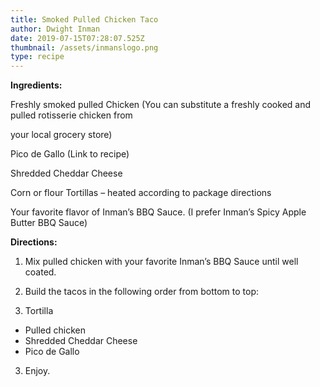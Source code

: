 ```yaml
---
title: Smoked Pulled Chicken Taco
author: Dwight Inman
date: 2019-07-15T07:28:07.525Z
thumbnail: /assets/inmanslogo.png
type: recipe
---
```

**Ingredients:**

Freshly smoked pulled Chicken (You can substitute a freshly cooked and pulled rotisserie chicken from

your local grocery store)

Pico de Gallo (Link to recipe)

Shredded Cheddar Cheese

Corn or flour Tortillas – heated according to package directions

Your favorite flavor of Inman’s BBQ Sauce. (I prefer Inman’s Spicy Apple Butter BBQ Sauce)



**Directions:**

1. Mix pulled chicken with your favorite Inman’s BBQ Sauce until well coated.

2. Build the tacos in the following order from bottom to top:

1. Tortilla

* Pulled chicken
* Shredded Cheddar Cheese 
* Pico de Gallo

3. Enjoy.
